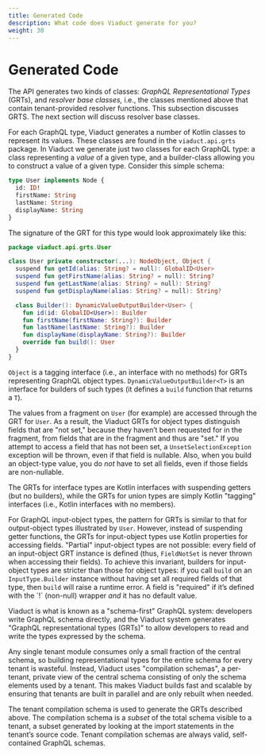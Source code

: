 ```yaml
---
title: Generated Code
description: What code does Viaduct generate for you?
weight: 30
---
```


# Generated Code

The API generates two kinds of classes: *GraphQL Representational Types* (GRTs), and *resolver base classes,* i.e., the classes mentioned above that contain tenant-provided resolver functions.  This subsection discusses GRTS.  The next section will discuss resolver base classes.

For each GraphQL type, Viaduct generates a number of Kotlin classes to represent its values.  These classes are found in the `viaduct.api.grts` package.  In Viaduct we generate just two classes for each GraphQL type: a class representing a *value* of a given type, and a builder-class allowing you to construct a value of a given type.  Consider this simple schema:

```graphql
type User implements Node {
  id: ID!
  firstName: String
  lastName: String
  displayName: String
}
```

The signature of the GRT for this type would look approximately like this:

```kotlin
package viaduct.api.grts.User

class User private constructor(...): NodeObject, Object {
  suspend fun getId(alias: String? = null): GlobalID<User>
  suspend fun getFirstName(alias: String? = null): String?
  suspend fun getLastName(alias: String? = null): String?
  suspend fun getDisplayName(alias: String? = null): String?

  class Builder(): DynamicValueOutputBuilder<User> {
    fun id(id: GlobalID<User>): Builder
    fun firstName(firstName: String?): Builder
    fun lastName(lastName: String?): Builder
    fun displayName(displayName: String?): Builder
    override fun build(): User
  }
}
```

`Object` is a tagging interface (i.e., an interface with no methods) for GRTs representing GraphQL object types.  `DynamicValueOutputBuilder<T>` is an interface for builders of such types (it defines a `build` function that returns a `T`).

The values from a fragment on `User` (for example) are accessed through the GRT for `User`.  As a result, the Viaduct GRTs for object types distinguish fields that are "not set," because they haven’t been requested for in the fragment, from fields that are in the fragment and thus are "set."  If you attempt to access a field that has not been set, a `UnsetSelectionException` exception will be thrown, even if that field is nullable.  Also, when you build an object-type value, you do *not* have to set all fields, even if those fields are non-nullable.

The GRTs for interface types are Kotlin interfaces with suspending getters (but no builders), while the GRTs for union types are simply Kotlin "tagging" interfaces (i.e., Kotlin interfaces with no members).

For GraphQL input-object types, the pattern for GRTs is similar to that for output-object types illustrated by `User`.  However, instead of suspending getter functions, the GRTs for input-object types use Kotlin properties for accessing fields.  "Partial" input-object types are not possible: every field of an input-object GRT instance is defined (thus, `FieldNotSet` is never thrown when accessing their fields).  To achieve this invariant, builders for input-object types are stricter than those for object types: if you call `build` on an `InputType.Builder` instance without having set all required fields of that type, then `build` will raise a runtime error.  A field is "required" if it’s defined with the \`\!\` (non-null) wrapper *and* it has no default value.

Viaduct is what is known as a "schema-first" GraphQL system: developers write GraphQL schema directly, and the Viaduct system generates "GraphQL representational types (GRTs)" to allow developers to read and write the types expressed by the schema.

Any single tenant module consumes only a small fraction of the central schema, so building representational types for the entire schema for every tenant is wasteful. Instead, Viaduct uses "compilation schemas", a per-tenant, private view of the central schema consisting of only the schema elements used by a tenant. This makes Viaduct builds fast and scalable by ensuring that tenants are built in parallel and are only rebuilt when needed.

The tenant compilation schema is used to generate the GRTs described above. The compilation schema is a *subset* of the total schema visible to a tenant, a subset generated by looking at the import statements in the tenant’s source code. Tenant compilation schemas are always valid, self-contained GraphQL schemas.

[//]: # (## Addressing an unresolved GraphQL object type)

[//]: # ()
[//]: # (The algorithm for computing the compilation schema will occasionally miss a needed type, leading to a type-not-found error during compilation.  In these cases you will need to include types used in the fragments in the compilation schema by adding them to your tenant’s explicit\_compilation\_schema\_types.txt file.)

[//]: # ()
[//]: # (If a GraphQL object type is missing, the build will throw an unresolved reference error:)

[//]: # ()
[//]: # (```)

[//]: # (error: unresolved reference: NewType)

[//]: # ()
[//]: # (            import com.example.generated.schema.NewType)

[//]: # ()
[//]: # (             ^)

[//]: # (```)

[//]: # ()
[//]: # (To resolve this, add the field's GraphQL type to your tenant's explicit\_compilation\_schema\_types.txt file and rebuild.)
